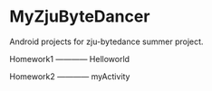 # MyZjuByteDancer
Android projects for zju-bytedance summer project.

Homework1 ———— Helloworld

Homework2 ———— myActivity
